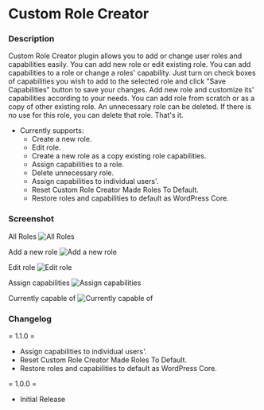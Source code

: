 # Custom Role Creator

### Description
Custom Role Creator plugin allows you to add or change user roles and capabilities easily. You can add new role or edit existing role. You can add capabilities to a role or change a roles' capability.
Just turn on check boxes of capabilities you wish to add to the selected role and click "Save Capabilities" button to save your changes. Add new role and customize its' capabilities according to your needs. You can add role from scratch or as a copy of other existing role.
An unnecessary role can be deleted. If there is no use for this role, you can delete that role. That's it.
- Currently supports:
    * Create a new role.
    * Edit role.
    * Create a new role as a copy existing role capabilities.
    * Assign capabilities to a role.
    * Delete unnecessary role.
    * Assign capabilities to individual users'.
    * Reset Custom Role Creator Made Roles To Default.
    * Restore roles and capabilities to default as WordPress Core.
    
### Screenshot
All Roles
![All Roles](https://ps.w.org/custom-role-creator/assets/Screenshot-1.png)

Add a new role
![Add a new role](https://ps.w.org/custom-role-creator/assets/Screenshot-2.png)

Edit role
![Edit role](https://ps.w.org/custom-role-creator/assets/Screenshot-3.png)

Assign capabilities
![Assign capabilities](https://ps.w.org/custom-role-creator/assets/Screenshot-4.png)

Currently capable of
![Currently capable of](https://ps.w.org/custom-role-creator/assets/Screenshot-5.png)

### Changelog
= 1.1.0 =
* Assign capabilities to individual users'.
* Reset Custom Role Creator Made Roles To Default.
* Restore roles and capabilities to default as WordPress Core.

= 1.0.0 =
* Initial Release
